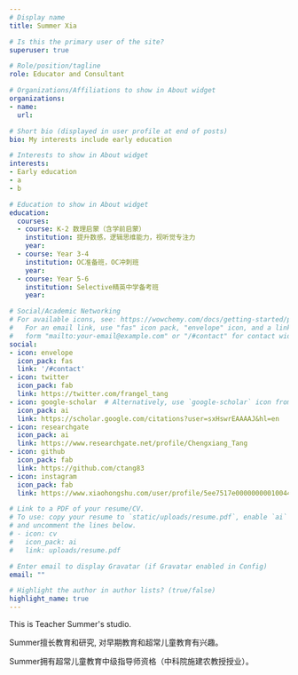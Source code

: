 ```yaml
---
# Display name
title: Summer Xia

# Is this the primary user of the site?
superuser: true

# Role/position/tagline
role: Educator and Consultant 

# Organizations/Affiliations to show in About widget
organizations:
- name: 
  url: 

# Short bio (displayed in user profile at end of posts)
bio: My interests include early education

# Interests to show in About widget
interests:
- Early education
- a 
- b 

# Education to show in About widget
education:
  courses:
  - course: K-2 数理启蒙（含学前启蒙）
    institution: 提升数感，逻辑思维能力，视听觉专注力
    year: 
  - course: Year 3-4
    institution: OC准备班，OC冲刺班
    year: 
  - course: Year 5-6
    institution: Selective精英中学备考班
    year: 

# Social/Academic Networking
# For available icons, see: https://wowchemy.com/docs/getting-started/page-builder/#icons
#   For an email link, use "fas" icon pack, "envelope" icon, and a link in the
#   form "mailto:your-email@example.com" or "/#contact" for contact widget.
social:
- icon: envelope
  icon_pack: fas
  link: '/#contact'
- icon: twitter
  icon_pack: fab
  link: https://twitter.com/frangel_tang
- icon: google-scholar  # Alternatively, use `google-scholar` icon from `ai` icon pack
  icon_pack: ai
  link: https://scholar.google.com/citations?user=sxHswrEAAAAJ&hl=en
- icon: researchgate  
  icon_pack: ai
  link: https://www.researchgate.net/profile/Chengxiang_Tang
- icon: github
  icon_pack: fab
  link: https://github.com/ctang83
- icon: instagram
  icon_pack: fab
  link: https://www.xiaohongshu.com/user/profile/5ee7517e000000000100448f

# Link to a PDF of your resume/CV.
# To use: copy your resume to `static/uploads/resume.pdf`, enable `ai` icons in `params.toml`, 
# and uncomment the lines below.
# - icon: cv
#   icon_pack: ai
#   link: uploads/resume.pdf

# Enter email to display Gravatar (if Gravatar enabled in Config)
email: ""

# Highlight the author in author lists? (true/false)
highlight_name: true
---
```


This is Teacher Summer's studio. 

Summer擅长教育和研究, 对早期教育和超常儿童教育有兴趣。

Summer拥有超常儿童教育中级指导师资格（中科院施建农教授授业）。
